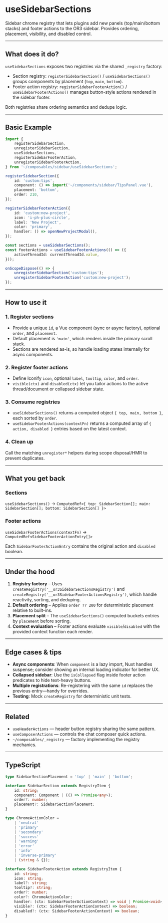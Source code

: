 # useSidebarSections

Sidebar chrome registry that lets plugins add new panels (top/main/bottom stacks) and footer actions to the OR3 sidebar. Provides ordering, placement, visibility, and disabled control.

---

## What does it do?

`useSidebarSections` exposes two registries via the shared `_registry` factory:

-   Section registry: `registerSidebarSection()` / `useSidebarSections()` groups components by placement (`top`, `main`, `bottom`).
-   Footer action registry: `registerSidebarFooterAction()` / `useSidebarFooterActions()` manages button-style actions rendered in the sidebar footer.

Both registries share ordering semantics and dedupe logic.

---

## Basic Example

```ts
import {
    registerSidebarSection,
    unregisterSidebarSection,
    useSidebarSections,
    registerSidebarFooterAction,
    unregisterSidebarFooterAction,
} from '~/composables/sidebar/useSidebarSections';

registerSidebarSection({
    id: 'custom:tips',
    component: () => import('~/components/sidebar/TipsPanel.vue'),
    placement: 'bottom',
    order: 210,
});

registerSidebarFooterAction({
    id: 'custom:new-project',
    icon: 'i-ph-plus-circle',
    label: 'New Project',
    color: 'primary',
    handler: () => openNewProjectModal(),
});

const sections = useSidebarSections();
const footerActions = useSidebarFooterActions(() => ({
    activeThreadId: currentThreadId.value,
}));

onScopeDispose(() => {
    unregisterSidebarSection('custom:tips');
    unregisterSidebarFooterAction('custom:new-project');
});
```

---

## How to use it

### 1. Register sections

-   Provide a unique `id`, a Vue component (sync or async factory), optional `order`, and `placement`.
-   Default placement is `'main'`, which renders inside the primary scroll stack.
-   Sections are rendered as-is, so handle loading states internally for async components.

### 2. Register footer actions

-   Define Iconify `icon`, optional `label`, `tooltip`, `color`, and `order`.
-   `visible(ctx)` and `disabled(ctx)` let you tailor actions to the active thread/document or collapsed sidebar state.

### 3. Consume registries

-   `useSidebarSections()` returns a computed object `{ top, main, bottom }`, each sorted by `order`.
-   `useSidebarFooterActions(contextFn)` returns a computed array of `{ action, disabled }` entries based on the latest context.

### 4. Clean up

Call the matching `unregister*` helpers during scope disposal/HMR to prevent duplicates.

---

## What you get back

### Sections

`useSidebarSections()` → `ComputedRef<{ top: SidebarSection[]; main: SidebarSection[]; bottom: SidebarSection[] }>`

### Footer actions

`useSidebarFooterActions(contextFn)` → `ComputedRef<SidebarFooterActionEntry[]>`

Each `SidebarFooterActionEntry` contains the original action and `disabled` boolean.

---

## Under the hood

1. **Registry factory** – Uses `createRegistry('__or3SidebarSectionsRegistry')` and `createRegistry('__or3SidebarFooterActionsRegistry')`, which handle reactivity, sorting, and deduping.
2. **Default ordering** – Applies `order ?? 200` for deterministic placement relative to built-ins.
3. **Placement split** – The `useSidebarSections()` computed buckets entries by `placement` before sorting.
4. **Context evaluation** – Footer actions evaluate `visible`/`disabled` with the provided context function each render.

---

## Edge cases & tips

-   **Async components**: When `component` is a lazy import, Nuxt handles suspense; consider showing an internal loading indicator for better UX.
-   **Collapsed sidebar**: Use the `isCollapsed` flag inside footer action predicates to hide text-heavy buttons.
-   **Multiple registrations**: Re-registering with the same `id` replaces the previous entry—handy for overrides.
-   **Testing**: Mock `createRegistry` for deterministic unit tests.

---

## Related

-   `useHeaderActions` — header button registry sharing the same pattern.
-   `useComposerActions` — controls the chat composer quick actions.
-   `~/composables/_registry` — factory implementing the registry mechanics.

---

## TypeScript

```ts
type SidebarSectionPlacement = 'top' | 'main' | 'bottom';

interface SidebarSection extends RegistryItem {
    id: string;
    component: Component | (() => Promise<any>);
    order?: number;
    placement?: SidebarSectionPlacement;
}

type ChromeActionColor =
    | 'neutral'
    | 'primary'
    | 'secondary'
    | 'success'
    | 'warning'
    | 'error'
    | 'info'
    | 'inverse-primary'
    | (string & {});

interface SidebarFooterAction extends RegistryItem {
    id: string;
    icon: string;
    label?: string;
    tooltip?: string;
    order?: number;
    color?: ChromeActionColor;
    handler: (ctx: SidebarFooterActionContext) => void | Promise<void>;
    visible?: (ctx: SidebarFooterActionContext) => boolean;
    disabled?: (ctx: SidebarFooterActionContext) => boolean;
}
```
